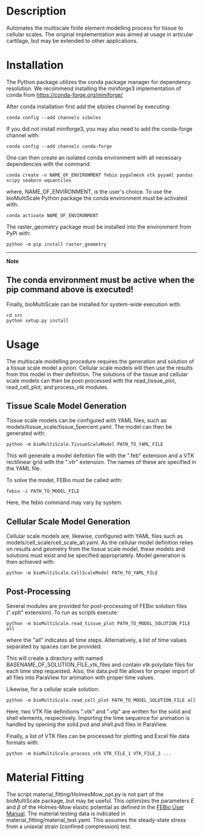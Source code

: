 Description
===========
Automates the multiscale finite element modelling process for tissue to cellular scales. 
The original implementation was aimed at usage in articular cartilage, but may be extended 
to other applications.

Installation
============
The Python package utilizes the conda package manager for dependency resolution. We recommend 
installing the miniforge3 implementation of conda from <https://conda-forge.org/miniforge/>

After conda installation first add the siboles channel by executing:

```
conda config --add channels siboles
```

If you did not install miniforge3, you may also need to add the conda-forge channel with:

```
conda config --add channels conda-forge
```

One can then create an isolated conda environment with all necessary dependencies with the command:

```
conda create -n NAME_OF_ENVIRONMENT febio pygalmesh vtk pyyaml pandas scipy seaborn wquantiles
```

where, NAME_OF_ENVIRONMENT, is the user's choice. To use the bioMultiScale Python package
the conda environment must be activated with:

```
conda activate NAME_OF_ENVIRONMENT
```

The raster_geometry package must be installed into the environment from PyPi with:

```
python -m pip install raster_geometry
```

---
**Note**

The conda environment must be active when the pip command above is executed!
---

Finally, bioMultiScale can be installed for system-wide execution with:

```
cd src
python setup.py install
```

Usage
=====
The multiscale modelling procedure requires the generation and solution of a tissue scale model a priori. Cellular
scale models will then use the results from this model in their definition. The solutions of the tissue and cellular
scale models can then be post-processed with the read_tissue_plot, read_cell_plot, and process_vtk modules.

Tissue Scale Model Generation
-----------------------------
Tissue scale models can be configured with YAML files, such as models/tissue_scale/tissue_5percent.yaml.
The model can then be generated with:

```
python -m bioMultiScale.TissueScaleModel PATH_TO_YAML_FILE
```

This will generate a model defintion file with the ".feb" extension and a VTK rectilinear grid with the ".vtr"
extension. The names of these are specified in the YAML file.

To solve the model, FEBio must be called with:

```
febio -i PATH_TO_MODEL_FILE 
```

Here, the febio command may vary by system.

Cellular Scale Model Generation
-------------------------------
Cellular scale models are, likewise, configured with YAML files such as models/cell_scale/cell_scale_all.yaml.
As the cellular model definition relies on results and geometry from the tissue scale model, these models and solutions
must exist and be specified appropriately. Model generation is then achieved with:

```
python -m bioMultiScale.CellScaleModel PATH_TO_YAML_FILE
```

Post-Processing
---------------
Several modules are provided for post-processing of FEBio solution files (".xplt" extension). To run as scripts
execute:

```
python -m bioMultiScale.read_tissue_plot PATH_TO_MODEL_SOLUTION_FILE all
```

where the "all" indicates all time steps. Alternatively, a list of time values separated by spaces can be provided.

This will create a directory with named BASENAME_OF_SOLUTION_FILE_vtk_files and contain vtk polydate files for each
time step requested. Also, the data.pvd file allows for proper import of all files into ParaView for animation with
proper time values.

Likewise, for a cellular scale solution:

```
python -m bioMultiScale.read_cell_plot PATH_TO_MODEL_SOLUTION_FILE all
```

Here, two VTK file definitions ".vtk" and ".vtp" are written for the solid and shell elements, respectively. Importing
the time sequence for animation is handled by opening the solid.pvd and shell.pvd files in ParaView.

Finally, a list of VTK files can be processed for plotting and Excel file data formats with:

```
python -m bioMultiScale.process_vtk VTK_FILE_1 VTK_FILE_2 ...
```

Material Fitting
================
The script material_fitting/HolmesMow_opt.py is not part of the bioMultiScale package, but may be useful. This optimizes
the parameters $E$ and $\beta$ of the Holmes-Mow elastic potential as defined in the 
[FEBio User Manual](https://help.febio.org/FebioUser/FEBio_um_3-4-4.1.3.9.html). The material testing data is indicated
in material_fitting/material_test.yaml. This assumes the steady-state stress from a uniaxial strain 
(confined compression) test.